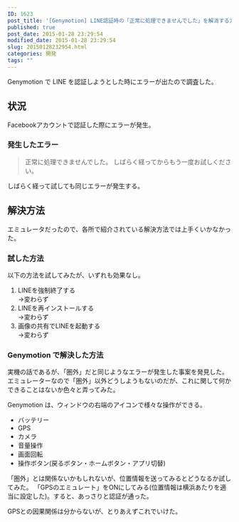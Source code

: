 ```yaml
---
ID: 1623
post_title: '[Genymotion] LINE認証時の「正常に処理できませんでした」を解消する方法'
published: true
post_date: 2015-01-28 23:29:54
modified_date: 2015-01-28 23:29:54
slug: 20150128232954.html
categories: 開発
tags: ""
---
```

Genymotion で LINE を認証しようとした時にエラーが出たので調査した。
<!--more-->
<h2>状況</h2>
Facebookアカウントで認証した際にエラーが発生。

<h3>発生したエラー</h3>
<blockquote>正常に処理できませんでした。
しばらく経ってからもう一度お試しください。</blockquote>
しばらく経って試しても同じエラーが発生する。

<h2>解決方法</h2>
エミュレータだったので、各所で紹介されている解決方法では上手くいかなかった。

<h3>試した方法</h3>
以下の方法を試してみたが、いずれも効果なし。
<ol>
 <li>LINEを強制終了する<br>→変わらず</li>
 <li>LINEを再インストールする<br>→変わらず</li>
 <li>画像の共有でLINEを起動する<br>→変わらず</li>
</ol>

<h3>Genymotion で解決した方法</h3>
実機の話であるが、「圏外」だと同じようなエラーが発生した事案を発見した。
エミュレーターなので「圏外」以外どうしようもないのだが、これに関して何かできることはないか色々と弄ってみた。

Genymotion は、ウィンドウの右端のアイコンで様々な操作ができる。
<ul>
 <li>バッテリー</li>
 <li>GPS</li>
 <li>カメラ</li>
 <li>音量操作</li>
 <li>画面回転</li>
 <li>操作ボタン(戻るボタン・ホームボタン・アプリ切替)</li>
</ul>

「圏外」とは関係ないかもしれないが、位置情報を送ってみるとどうなるか試してみた。
「GPSのエミュレート」をONにしてみる(位置情報は横浜あたりを適当に設定した)。すると、あっさりと認証が通った。

GPSとの因果関係は分からないが、とりあえずこれでいけた。